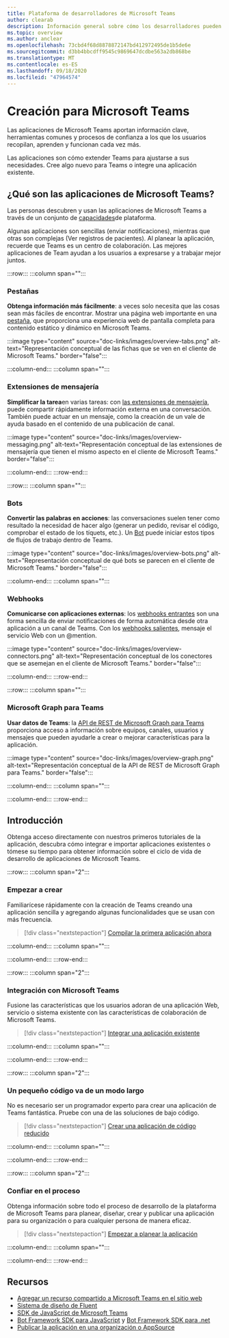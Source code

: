 ```yaml
---
title: Plataforma de desarrolladores de Microsoft Teams
author: clearab
description: Información general sobre cómo los desarrolladores pueden ampliar y personalizar las características de Microsoft Teams con la plataforma de Microsoft Teams.
ms.topic: overview
ms.author: anclear
ms.openlocfilehash: 73cbd4f68d8878872147bd412972495de1b5de6e
ms.sourcegitcommit: d3bb4bbcdff9545c9869647dcdbe563a2db868be
ms.translationtype: MT
ms.contentlocale: es-ES
ms.lasthandoff: 09/18/2020
ms.locfileid: "47964574"
---
```

# <a name="building-for-microsoft-teams"></a>Creación para Microsoft Teams

Las aplicaciones de Microsoft Teams aportan información clave, herramientas comunes y procesos de confianza a los que los usuarios recopilan, aprenden y funcionan cada vez más.

Las aplicaciones son cómo extender Teams para ajustarse a sus necesidades. Cree algo nuevo para Teams o integre una aplicación existente.

## <a name="what-are-teams-apps"></a>¿Qué son las aplicaciones de Microsoft Teams?

Las personas descubren y usan las aplicaciones de Microsoft Teams a través de un conjunto de [capacidades](capabilities-overview.md)de plataforma.

Algunas aplicaciones son sencillas (enviar notificaciones), mientras que otras son complejas (Ver registros de pacientes). Al planear la aplicación, recuerde que Teams es un centro de colaboración. Las mejores aplicaciones de Team ayudan a los usuarios a expresarse y a trabajar mejor juntos.

:::row:::
   :::column span="":::

### <a name="tabs"></a>Pestañas

**Obtenga información más fácilmente**: a veces solo necesita que las cosas sean más fáciles de encontrar. Mostrar una página web importante en una [pestaña](../tabs/what-are-tabs.md), que proporciona una experiencia web de pantalla completa para contenido estático y dinámico en Microsoft Teams.

:::image type="content" source="doc-links/images/overview-tabs.png" alt-text="Representación conceptual de las fichas que se ven en el cliente de Microsoft Teams." border="false":::

   :::column-end:::
   :::column span="":::

### <a name="messaging-extensions"></a>Extensiones de mensajería

**Simplificar la tarea**en varias tareas: con [las extensiones de mensajería](../messaging-extensions/what-are-messaging-extensions.md), puede compartir rápidamente información externa en una conversación. También puede actuar en un mensaje, como la creación de un vale de ayuda basado en el contenido de una publicación de canal.

:::image type="content" source="doc-links/images/overview-messaging.png" alt-text="Representación conceptual de las extensiones de mensajería que tienen el mismo aspecto en el cliente de Microsoft Teams." border="false":::

   :::column-end:::
:::row-end:::

:::row:::
   :::column span="":::

### <a name="bots"></a>Bots

**Convertir las palabras en acciones**: las conversaciones suelen tener como resultado la necesidad de hacer algo (generar un pedido, revisar el código, comprobar el estado de los tíquets, etc.). Un [Bot](../bots/what-are-bots.md) puede iniciar estos tipos de flujos de trabajo dentro de Teams.

:::image type="content" source="doc-links/images/overview-bots.png" alt-text="Representación conceptual de qué bots se parecen en el cliente de Microsoft Teams." border="false":::

   :::column-end:::
   :::column span="":::

### <a name="webhooks"></a>Webhooks

**Comunicarse con aplicaciones externas**: los [webhooks entrantes](../webhooks-and-connectors/what-are-webhooks-and-connectors.md#incoming-webhooks) son una forma sencilla de enviar notificaciones de forma automática desde otra aplicación a un canal de Teams. Con los [webhooks salientes](../webhooks-and-connectors/what-are-webhooks-and-connectors.md#outgoing-webhooks), mensaje el servicio Web con un @mention.

:::image type="content" source="doc-links/images/overview-connectors.png" alt-text="Representación conceptual de los conectores que se asemejan en el cliente de Microsoft Teams." border="false":::

   :::column-end:::
:::row-end:::

:::row:::
   :::column span="":::

### <a name="microsoft-graph-for-teams"></a>Microsoft Graph para Teams

**Usar datos de Teams**: la [API de REST de Microsoft Graph para Teams](https://docs.microsoft.com/graph/teams-concept-overview) proporciona acceso a información sobre equipos, canales, usuarios y mensajes que pueden ayudarle a crear o mejorar características para la aplicación.

:::image type="content" source="doc-links/images/overview-graph.png" alt-text="Representación conceptual de la API de REST de Microsoft Graph para Teams." border="false":::

   :::column-end:::
   :::column span="":::

   :::column-end:::
:::row-end:::

## <a name="get-started"></a>Introducción

Obtenga acceso directamente con nuestros primeros tutoriales de la aplicación, descubra cómo integrar e importar aplicaciones existentes o tómese su tiempo para obtener información sobre el ciclo de vida de desarrollo de aplicaciones de Microsoft Teams.

:::row:::
   :::column span="2":::

### <a name="start-building"></a>Empezar a crear

   Familiarícese rápidamente con la creación de Teams creando una aplicación sencilla y agregando algunas funcionalidades que se usan con más frecuencia.

   > [!div class="nextstepaction"]
   > [Compilar la primera aplicación ahora](build-your-first-app/building-real-world-app.md)

   :::column-end:::
   :::column span="":::

   :::column-end:::
:::row-end:::

:::row:::
   :::column span="2":::

### <a name="integrate-with-teams"></a>Integración con Microsoft Teams

   Fusione las características que los usuarios adoran de una aplicación Web, servicio o sistema existente con las características de colaboración de Microsoft Teams.

   > [!div class="nextstepaction"]
   > [Integrar una aplicación existente](migrating-web-apps.md)

   :::column-end:::
   :::column span="":::

   :::column-end:::
:::row-end:::

:::row:::
   :::column span="2":::

### <a name="a-little-code-goes-a-long-way"></a>Un pequeño código va de un modo largo

   No es necesario ser un programador experto para crear una aplicación de Teams fantástica. Pruebe con una de las soluciones de bajo código.

   > [!div class="nextstepaction"]
   > [Crear una aplicación de código reducido](low-code-solutions.md)

   :::column-end:::
   :::column span="":::

   :::column-end:::
:::row-end:::

:::row:::
   :::column span="2":::

### <a name="trust-the-process"></a>Confiar en el proceso

   Obtenga información sobre todo el proceso de desarrollo de la plataforma de Microsoft Teams para planear, diseñar, crear y publicar una aplicación para su organización o para cualquier persona de manera eficaz.

   > [!div class="nextstepaction"]
   > [Empezar a planear la aplicación](../concepts/extensibility-points.md)

   :::column-end:::
   :::column span="":::

   :::column-end:::
:::row-end:::

## <a name="resources"></a>Recursos

* [Agregar un recurso compartido a Microsoft Teams en el sitio web](../concepts/build-and-test/share-to-teams.md)
* [Sistema de diseño de Fluent](https://fluentsite.z22.web.core.windows.net/)
* [SDK de JavaScript de Microsoft Teams](https://docs.microsoft.com/javascript/api/@microsoft/teams-js/?view=msteams-client-js-latest&preserve-view=true)
* [Bot Framework SDK para JavaScript](https://github.com/Microsoft/botbuilder-js) y [Bot Framework SDK para .net](https://github.com/Microsoft/botbuilder-dotnet/)
* [Publicar la aplicación en una organización o AppSource](../concepts/deploy-and-publish/overview.md)
